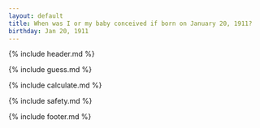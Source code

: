 ```yaml
---
layout: default
title: When was I or my baby conceived if born on January 20, 1911?
birthday: Jan 20, 1911
---
```


{% include header.md %}

{% include guess.md %}

{% include calculate.md %}

{% include safety.md %}

{% include footer.md %}



